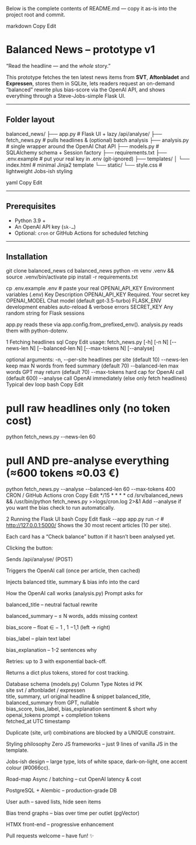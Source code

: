 Below is the complete contents of README.md — copy it as-is into the project root and commit.

markdown
Copy
Edit
# Balanced News – prototype v1
“Read the headline — and the *whole* story.”

This prototype fetches the ten latest news items from **SVT**, **Aftonbladet** and **Expressen**, stores them in SQLite, lets readers request an on-demand “balanced” rewrite plus bias-score via the OpenAI API, and shows everything through a Steve-Jobs-simple Flask UI.

---

## Folder layout

balanced_news/ ├── app.py # Flask UI + lazy /api/analyse/<id> ├── fetch_news.py # pulls headlines & (optional) batch analysis ├── analysis.py # single wrapper around the OpenAI Chat API ├── models.py # SQLAlchemy schema + Session factory ├── requirements.txt ├── .env.example # put your real key in .env (git-ignored) ├── templates/ │ └── index.html # minimal Jinja2 template └── static/ └── style.css # lightweight Jobs-ish styling

yaml
Copy
Edit

---

## Prerequisites

* Python 3.9 +
* An OpenAI API key (`sk-…`)
* Optional: `cron` or GitHub Actions for scheduled fetching

---

## Installation


git clone <repo-url> balanced_news
cd balanced_news
python -m venv .venv && source .venv/bin/activate
pip install -r requirements.txt

cp .env.example .env      # paste your real OPENAI_API_KEY
Environment variables (.env)
Key	Description
OPENAI_API_KEY	Required. Your secret key
OPENAI_MODEL	Chat model (default gpt-3.5-turbo)
FLASK_ENV	development enables auto-reload & verbose errors
SECRET_KEY	Any random string for Flask sessions

app.py reads these via app.config.from_prefixed_env().
analysis.py reads them with python-dotenv.

1 Fetching headlines
sql
Copy
Edit
usage: fetch_news.py [-h] [-n N] [--news-len N] [--balanced-len N]
                     [--max-tokens N] [--analyse]

optional arguments:
  -n, --per-site     headlines per site (default 10)
  --news-len         keep max N words from feed summary (default 70)
  --balanced-len     max words GPT may return (default 70)
  --max-tokens       hard cap for OpenAI call (default 600)
  --analyse          call OpenAI immediately (else only fetch headlines)
Typical dev loop
bash
Copy
Edit
# pull raw headlines only (no token cost)
python fetch_news.py --news-len 60

# pull AND pre-analyse everything (≈600 tokens ≈0.03 €)
python fetch_news.py --analyse --balanced-len 60 --max-tokens 400
CRON / GitHub Actions
cron
Copy
Edit
*/15 * * * * cd /srv/balanced_news && /usr/bin/python fetch_news.py >>logs/cron.log 2>&1
Add --analyse if you want the bias check to run automatically.

2 Running the Flask UI
bash
Copy
Edit
flask --app app.py run -r       # http://127.0.0.1:5000/
Shows the 30 most recent articles (10 per site).

Each card has a “Check balance” button if it hasn’t been analysed yet.

Clicking the button:

Sends /api/analyse/<id> (POST)

Triggers the OpenAI call (once per article, then cached)

Injects balanced title, summary & bias info into the card

How the OpenAI call works (analysis.py)
Prompt asks for

balanced_title – neutral factual rewrite

balanced_summary – ≤ N words, adds missing context

bias_score – float ∈ 
−
1
,
1
−1,1 (left → right)

bias_label – plain text label

bias_explanation – 1-2 sentences why

Retries: up to 3 with exponential back-off.

Returns a dict plus tokens, stored for cost tracking.

Database schema (models.py)
Column	Type	Notes
id	PK	
site	svt / aftonbladet / expressen	
title, summary, url	original headline & snippet	
balanced_title, balanced_summary	from GPT, nullable	
bias_score, bias_label, bias_explanation	sentiment & short why	
openai_tokens	prompt + completion tokens	
fetched_at	UTC timestamp	

Duplicate (site, url) combinations are blocked by a UNIQUE constraint.

Styling philosophy
Zero JS frameworks – just 9 lines of vanilla JS in the template.

Jobs-ish design – large type, lots of white space, dark-on-light, one accent colour (#0066cc).

Road-map
Async / batching – cut OpenAI latency & cost

PostgreSQL + Alembic – production-grade DB

User auth – saved lists, hide seen items

Bias trend graphs – bias over time per outlet (pgVector)

HTMX front-end – progressive enhancement

Pull requests welcome – have fun! ✨